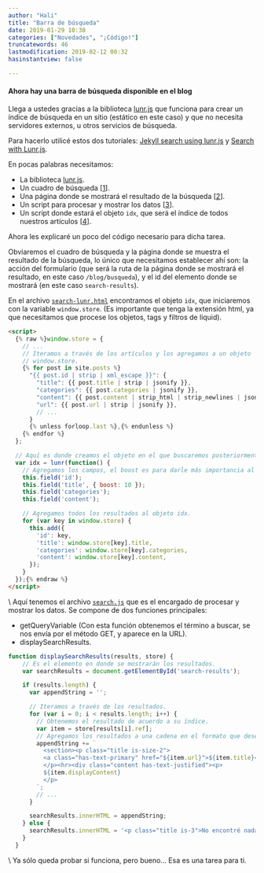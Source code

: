 ```yaml
---
author: "Hali"
title: "Barra de búsqueda"
date: 2019-01-29 10:38
categories: ["Novedades", "¡Código!"]
truncatewords: 46
lastmodification: 2019-02-12 00:32
hasinstantview: false

---
```


#### Ahora hay una barra de búsqueda disponible en el blog

Llega a ustedes gracias a la biblioteca [lunr.js][1] que funciona para crear un
índice de búsqueda en un sitio (estático en este caso) y que no necesita
servidores externos, u otros servicios de búsqueda.

Para hacerlo utilicé estos dos tutoriales: [Jekyll search using lunr.js][2] y
[Search with Lunr.js][3].

En pocas palabras necesitamos:
- La biblioteca [lunr.js][1].
- Un cuadro de búsqueda \[[1][4]\].
- Una página donde se mostrará el resultado de la búsqueda \[[2][5]\].
- Un script para procesar y mostrar los datos \[[3][6]\].
- Un script donde estará el objeto `idx`, que será el índice de todos nuestros
  artículos \[[4][7]\].

Ahora les explicaré un poco del código necesario para dicha tarea.

Obviaremos el cuadro de búsqueda y la página donde se muestra el resultado de la
búsqueda, lo único que necesitamos establecer ahí son: la acción del formulario
(que será la ruta de la página donde se mostrará el resultado, en este caso
`/blog/busqueda`), y el id del elemento donde se mostrará (en este caso
`search-results`).

En el archivo [`search-lunr.html`][7] encontramos el objeto `idx`, que
iniciaremos con la variable `window.store`. (Es importante que tenga la
extensión html, ya que necesitamos que procese los objetos, tags y filtros de
liquid).
```html
<script>
  {% raw %}window.store = {
    // ...
    // Iteramos a través de los artículos y los agregamos a un objeto
    // window.store.
    {% for post in site.posts %}
      "{{ post.id | strip | xml_escape }}": {
        "title": {{ post.title | strip | jsonify }},
        "categories": {{ post.categories | jsonify }},
        "content": {{ post.content | strip_html | strip_newlines | jsonify }},
        "url": {{ post.url | strip | jsonify }},
        // ...
      }
      {% unless forloop.last %},{% endunless %}
    {% endfor %}
  };

  // Aquí es donde creamos el objeto en el que buscaremos posteriormente.
  var idx = lunr(function() {
    // Agregamos los campos, el boost es para darle más importancia al título.
    this.field('id');
    this.field('title', { boost: 10 });
    this.field('categories');
    this.field('content');

    // Agregamos todos los resultados al objeto idx.
    for (var key in window.store) {
      this.add({
        'id': key,
        'title': window.store[key].title,
        'categories': window.store[key].categories,
        'content': window.store[key].content,
      });
    }
  });{% endraw %}
</script>
```
\\
Aquí tenemos el archivo [`search.js`][6] que es el encargado de procesar y
mostrar los datos. Se compone de dos funciones principales:
- getQueryVariable (Con esta función obtenemos el término a buscar, se nos envía
  por el método GET, y aparece en la URL).
- displaySearchResults.

```js
function displaySearchResults(results, store) {
    // Es el elemento en donde se mostrarán los resultados.
    var searchResults = document.getElementById('search-results');

    if (results.length) {
      var appendString = '';

      // Iteramos a través de los resultados.
      for (var i = 0; i < results.length; i++) {
        // Obtenemos el resultado de acuerdo a su índice.
        var item = store[results[i].ref];
        // Agregamos los resultados a una cadena en el formato que deseemos.
        appendString += `
          <section><p class="title is-size-2">
          <a class="has-text-primary" href="${item.url}">${item.title}</a>
          </p><hr><div class="content has-text-justified"><p>
          ${item.displayContent}
          </p>
        `;
        // ...
      }

      searchResults.innerHTML = appendString;
    } else {
      searchResults.innerHTML = '<p class="title is-3">No encontré nada :(</p>';
    }
  }
```
\\
Ya sólo queda probar si funciona, pero bueno... Esa es una tarea para ti.

[1]: https://lunrjs.com
[2]: https://learn.cloudcannon.com/jekyll/jekyll-search-using-lunr-js/
[3]: https://jekyllcodex.org/without-plugin/search-lunr/
[4]: https://github.com/halivert/halivert.github.io/blob/master/_includes/nav.html#L28-L47
[5]: https://github.com/halivert/halivert.github.io/blob/master/search.html
[6]: https://github.com/halivert/halivert.github.io/blob/master/js/search.js
[7]: https://github.com/halivert/halivert.github.io/blob/master/_includes/search-lunr.html


